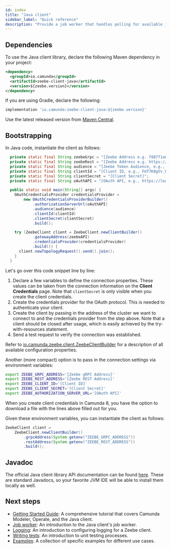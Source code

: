 ```yaml
---
id: index
title: "Java client"
sidebar_label: "Quick reference"
description: "Provide a job worker that handles polling for available jobs, use SLF4J for logging useful notes, and more."
---
```


## Dependencies

To use the Java client library, declare the following Maven dependency in your project:

```xml
<dependency>
  <groupId>io.camunda</groupId>
  <artifactId>zeebe-client-java</artifactId>
  <version>${zeebe.version}</version>
</dependency>
```

If you are using Gradle, declare the following:

```groovy
implementation 'io.camunda:zeebe-client-java:${zeebe.version}'
```

Use the latest released version from [Maven Central](https://search.maven.org/artifact/io.camunda/zeebe-client-java).

## Bootstrapping

In Java code, instantiate the client as follows:

```java
  private static final String zeebeGrpc = "[Zeebe Address e.g. f887f1a6-7c2b-48ce-809a-e11e5a6ba31a.dsm-1.zeebe.camunda.io:443]";
  private static final String zeebeRest = "[Zeebe Address e.g. https://dsm-1.zeebe.camunda.io/f887f1a6-7c2b-48ce-809a-e11e5a6ba31a]";
  private static final String audience = "[Zeebe Token Audience, e.g., zeebe.camunda.io]";
  private static final String clientId = "[Client ID, e.g., FmT7K8gVv_FcwiUhc8U-fAJ9wph0Kn~P]";
  private static final String clientSecret = "[Client Secret]";
  private static final String oAuthAPI = "[OAuth API, e.g., https://login.cloud.camunda.io/oauth/token] ";

  public static void main(String[] args) {
    OAuthCredentialsProvider credentialsProvider =
        new OAuthCredentialsProviderBuilder()
            .authorizationServerUrl(oAuthAPI)
            .audience(audience)
            .clientId(clientId)
            .clientSecret(clientSecret)
            .build();

    try (ZeebeClient client = ZeebeClient.newClientBuilder()
            .gatewayAddress(zeebeAPI)
            .credentialsProvider(credentialsProvider)
            .build()) {
      client.newTopologyRequest().send().join();
    }
  }
```

Let's go over this code snippet line by line:

1. Declare a few variables to define the connection properties. These values can be taken from the connection information on the **Client Credentials** page. Note that `clientSecret` is only visible when you create the client credentials.
2. Create the credentials provider for the OAuth protocol. This is needed to authenticate your client.
3. Create the client by passing in the address of the cluster we want to connect to and the credentials provider from the step above. Note that a client should be closed after usage, which is easily achieved by the try-with-resources statement.
4. Send a test request to verify the connection was established.

Refer to [io.camunda.zeebe.client.ZeebeClientBuilder](https://javadoc.io/doc/io.camunda/zeebe-client-java/latest/io/camunda/zeebe/client/ZeebeClientBuilder.html) for a description of all available configuration properties.

Another (more compact) option is to pass in the connection settings via environment variables:

```bash
export ZEEBE_GRPC_ADDRESS='[Zeebe gRPC Address]'
export ZEEBE_REST_ADDRESS='[Zeebe REST Address]'
export ZEEBE_CLIENT_ID='[Client ID]'
export ZEEBE_CLIENT_SECRET='[Client Secret]'
export ZEEBE_AUTHORIZATION_SERVER_URL='[OAuth API]'
```

When you create client credentials in Camunda 8, you have the option to download a file with the lines above filled out for you.

Given these environment variables, you can instantiate the client as follows:

```java
ZeebeClient client =
    ZeebeClient.newClientBuilder()
        .grpcAddress(System.getenv("ZEEBE_GRPC_ADDRESS"))
        .restAddress(System.getenv("ZEEBE_REST_ADDRESS"))
        .build();
```

## Javadoc

The official Java client library API documentation can be found [here](https://javadoc.io/doc/io.camunda/zeebe-client-java). These are standard Javadocs, so your favorite JVM IDE will be able to install them locally as well.

## Next steps

- [Getting Started Guide](https://github.com/camunda/camunda-platform-get-started): A comprehensive tutorial that covers Camunda Modeler, Operate, and the Java client.
- [Job worker](job-worker.md): An introduction to the Java client's job worker.
- [Logging](logging.md): An introduction to configuring logging for a Zeebe client.
- [Writing tests](zeebe-process-test.md): An introduction to unit testing processes.
- [Examples](apis-tools/java-client-examples/index.md): A collection of specific examples for different use cases.
